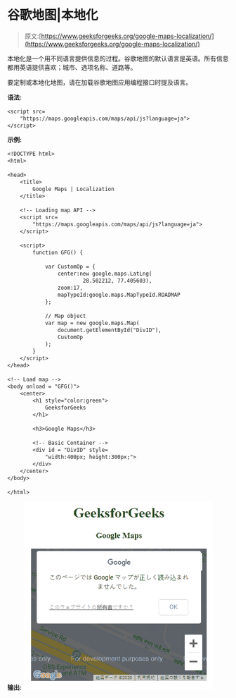 # 谷歌地图|本地化

> 原文:[https://www.geeksforgeeks.org/google-maps-localization/](https://www.geeksforgeeks.org/google-maps-localization/)

本地化是一个用不同语言提供信息的过程。谷歌地图的默认语言是英语。所有信息都用英语提供喜欢；城市、选项名称、道路等。

要定制或本地化地图，请在加载谷歌地图应用编程接口时提及语言。

**语法:**

```htmlhtml
<script src=
    "https://maps.googleapis.com/maps/api/js?language=ja">
</script>
```

**示例:**

```htmlhtml
<!DOCTYPE html>
<html>

<head>
    <title>
        Google Maps | Localization
    </title>

    <!-- Loading map API -->
    <script src=
        "https://maps.googleapis.com/maps/api/js?language=ja">
    </script>

    <script>
        function GFG() {

            var CustomOp = {
                center:new google.maps.LatLng(
                        28.502212, 77.405603), 
                zoom:17, 
                mapTypeId:google.maps.MapTypeId.ROADMAP
            };

            // Map object
            var map = new google.maps.Map(
                document.getElementById("DivID"),
                CustomOp
            );
        }
    </script>
</head>

<!-- Load map -->
<body onload = "GFG()">
    <center>
        <h1 style="color:green">
            GeeksforGeeks
        </h1>

        <h3>Google Maps</h3>

        <!-- Basic Container -->
        <div id = "DivID" style=
            "width:400px; height:300px;">
        </div>
    </center>
</body>

</html>
```

**输出:**
![](img/63dd61b63d504416218947e951a9bf24.png)